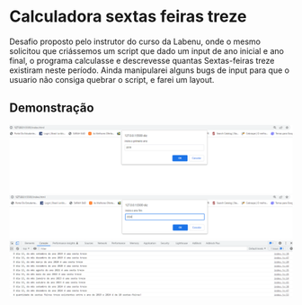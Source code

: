 # Calculadora sextas feiras treze
Desafio proposto pelo instrutor do curso da Labenu, onde o mesmo solicitou que criássemos um script que dado um input de ano inicial e ano final, o programa calculasse e descrevesse quantas Sextas-feiras treze existiram neste período.
Ainda manipularei alguns bugs de input para que o usuario não consiga quebrar o script, e farei um layout.

## Demonstração
<img src="./img/img1.png">
<img src="./img/img2.png">
<img src="./img/img3.png">
